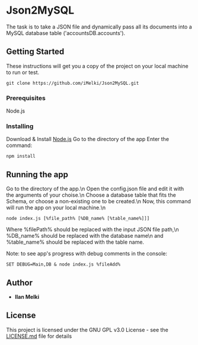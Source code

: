# Json2MySQL
The task is to take a JSON file and dynamically pass all its documents into a MySQL database table ('accountsDB.accounts').


## Getting Started
These instructions will get you a copy of the project on your local machine to run or test. 
```
git clone https://github.com/iMelki/Json2MySQL.git
```


### Prerequisites
Node.js


### Installing
Download & Install [Node.js](https://nodejs.org/en/)
Go to the directory of the app
Enter the command:
```
npm install
```



## Running the app
Go to the directory of the app.\n
Open the config.json file and edit it with the arguments of your choise.\n
Choose a database table that fits the Schema, or choose a non-existing one to be created.\n
Now, this command will run the app on your local machine.\n

```
node index.js [%file_path% [%DB_name% [%table_name%]]]
```
Where %filePath% should be replaced with the input JSON file path,\n
%DB_name% should be replaced with the database name\n
and %table_name% should be replaced with the table name.


Note: to see app's progress with debug comments in the console:
```
SET DEBUG=Main,DB & node index.js %fileAdd%
``` 



## Author
* **Ilan Melki** 


## License
This project is licensed under the GNU GPL v3.0 License - see the [LICENSE.md](LICENSE.md) file for details

